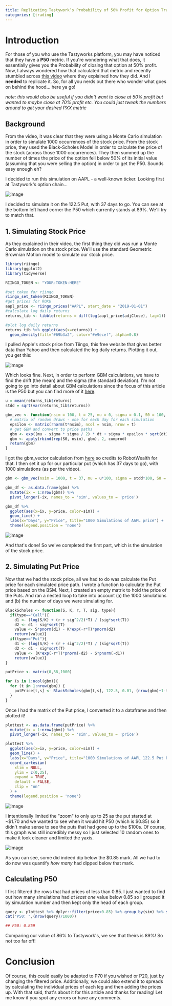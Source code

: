 ```yaml
---
title: Replicating Tastywork’s Probability of 50% Profit for Option Trades
categories: [trading]
---
```


# Introduction

For those of you who use the Tastyworks platform, you may have noticed that they have a **P50** metric. If you're wondering what that does, it essentially gives you the Probability of closing that option at 50% profit. Now, I always wondered how that calculated that metric and recently stumbled across [this video](https://www.tastytrade.com/shows/the-skinny-on-options-modeling/episodes/probability-of-50-profit-12-17-2015?locale=en-US) where they explained how they did. And I **needed** to replicate it. So, for all you nerds out there who wonder what goes on behind the hood... here ya go! 

*note: this would also be useful if you didn't want to close at 50% profit but wanted to maybe close at 70% profit etc. You could just tweak the numbers around to get your desired PXX metric*

## Background

From the video, it was clear that they were using a Monte Carlo simulation in order to simulate 1000 occurrences of the stock price. From the stock price, they used the Black-Scholes Model in order to calculate the price of the stock (across those 1000 occurrences). They then summed up the number of times the price of the option fell below 50% of its initial value (assuming that you were selling the option) in order to get the P50. Sounds easy enough eh? 

I decided to run this simulation on AAPL - a well-known ticker. Looking first at Tastywork's option chain... 

![image](https://user-images.githubusercontent.com/68678549/107608843-19396800-6c78-11eb-818b-7980a9c086b5.png)

I decided to simulate it on the 122.5 Put, with 37 days to go. You can see at the bottom left hand corner the P50 which currently stands at 89%. We'll try to match that. 

## 1. Simulating Stock Price

As they explained in their video, the first thing they did was run a Monte Carlo simulation on the stock price. We'll use the standard Geometric Brownian Motion model to simulate our stock price. 

```R
library(riingo)
library(ggplot2)
library(tidyverse)

RIINGO_TOKEN <- "YOUR-TOKEN-HERE"

#set token for riingo
riingo_set_token(RIINGO_TOKEN) 
#get prices for ROKU
aapl_price <- riingo_prices("AAPL", start_date = "2019-01-01") 
#calculate log daily returns
returns_tib <- tibble(returns = diff(log(aapl_price$adjClose), lag=1))

#plot log daily returns
returns_tib %>% ggplot(aes(x=returns)) +
  geom_density(fill="#69b3a2", color="#e9ecef", alpha=0.8)
```

I pulled Apple's stock price from Tiingo, this free website that gives better data than Yahoo and then calculated the log daily returns. Plotting it out, you get this: 

![image](https://user-images.githubusercontent.com/68678549/107609046-b8f6f600-6c78-11eb-8d5f-d4ffbdfe398a.png)

Which looks fine. Next, in order to perform GBM calculations, we have to find the drift (the mean) and the sigma (the standard deviation). I'm not going to go into detail about GBM calculations since the focus of this article is the P50 but you can find more of it [here](https://blog.quantinsti.com/random-walk/#Simulation-Stock-Price). 

```R
u = mean(returns_tib$returns)
stdd = sqrt(var(returns_tib$returns))

gbm_vec <- function(nsim = 100, t = 25, mu = 0, sigma = 0.1, S0 = 100, dt = 1./365) {
  # matrix of random draws - one for each day for each simulation
  epsilon <- matrix(rnorm(t*nsim), ncol = nsim, nrow = t)  
  # get GBM and convert to price paths
  gbm <- exp((mu - sigma * sigma / 2) * dt + sigma * epsilon * sqrt(dt))
  gbm <- apply(rbind(rep(S0, nsim), gbm), 2, cumprod)
  return(gbm)
}
```

I got the gbm_vector calculation from [here](https://robotwealth.com/efficiently-simulating-geometric-brownian-motion-in-r/) so credits to RobotWealth for that. I then set it up for our particular put (which has 37 days to go), with 1000 simulations (as per the video). 

```R
gbm <- gbm_vec(nsim = 1000, t = 37, mu = u*100, sigma = stdd*100, S0 = 135.39)

gbm_df <- as.data.frame(gbm) %>%
  mutate(ix = 1:nrow(gbm)) %>%
  pivot_longer(-ix, names_to = 'sim', values_to = 'price')

gbm_df %>%
  ggplot(aes(x=ix, y=price, color=sim)) +
  geom_line() +
  labs(x="Days", y="Price", title="1000 Simulations of AAPL price") +
  theme(legend.position = 'none')
```

![image](https://user-images.githubusercontent.com/68678549/107609256-636f1900-6c79-11eb-9b14-b7b8b3b1a5ad.png)

And that's done! So we've completed the first part, which is the simulation of the stock price. 

## 2. Simulating Put Price

Now that we had the stock price, all we had to do was calculate the Put price for each simulated price path. I wrote a function to calculate the Put price based on the BSM. Next, I created an empty matrix to hold the price of the Puts. And ran a nested loop to take into account (a) the 1000 simulations and (b) the number of days we were simulating for. 

```R
BlackScholes <- function(S, K, r, T, sig, type){
  if(type=="Call"){
    d1 <- (log(S/K) + (r + sig^2/2)*T) / (sig*sqrt(T))
    d2 <- d1 - sig*sqrt(T)
    value <- S*pnorm(d1) - K*exp(-r*T)*pnorm(d2)
    return(value)}
  if(type=="Put"){
    d1 <- (log(S/K) + (r + sig^2/2)*T) / (sig*sqrt(T))
    d2 <- d1 - sig*sqrt(T)
    value <- (K*exp(-r*T)*pnorm(-d2) - S*pnorm(-d1))
    return(value)}
}

putPrice <- matrix(0,38,1000)

for (s in 1:ncol(gbm)){
  for (t in 1:nrow(gbm)) {
    putPrice[t,s] <- BlackScholes(gbm[t,s], 122.5, 0.01, (nrow(gbm)+1-t)/365, 0.37, "Put")
  }
}
```

Once I had the matrix of the Put price, I converted it to a dataframe and then plotted it!

```R
plottest <- as.data.frame(putPrice) %>%
  mutate(ix = 1:nrow(gbm)) %>%
  pivot_longer(-ix, names_to = 'sim', values_to = 'price')

plottest %>%
  ggplot(aes(x=ix, y=price, color=sim)) +
  geom_line() +
  labs(x="Days", y="Price", title="1000 Simulations of AAPL 122.5 Put Price") +
  coord_cartesian(
    xlim = NULL,
    ylim = c(0,25),
    expand = TRUE,
    default = FALSE,
    clip = "on"
  ) +
  theme(legend.position = 'none')
```

![image](https://user-images.githubusercontent.com/68678549/107609475-f8721200-6c79-11eb-849f-a020ce0b0db9.png)

I intentionally limited the "zoom" to only up to 25 as the put started at ~$1.70 and we wanted to see when it would hit P50 (which is \$0.85) so it didn't make sense to see the puts that had gone up to the \$100s. Of course, this graph was still incredibly messy so I just selected 10 random ones to make it look cleaner and limited the yaxis.

![image](https://user-images.githubusercontent.com/68678549/107609774-e6dd3a00-6c7a-11eb-8cce-d424e38622f2.png)

As you can see, some did indeed dip below the $0.85 mark. All we had to do now was quantify *how many* had dipped below that mark. 

## Calculating P50

I first filtered the rows that had prices of less than 0.85. I just wanted to find out how many simulations had *at least one* value below 0.85 so I grouped it by simulation number and then kept only the head of each group. 

```R
query <- plottest %>% dplyr::filter(price<0.85) %>% group_by(sim) %>% slice_head()
cat("P50: ",(nrow(query)/1000))

## P50: 0.859
```

Comparing our value of 86% to Tastywork's, we see that theirs is 89%! So not too far off!

# Conclusion

Of course, this could easily be adapted to P70 if you wished or P20, just by changing the filtered price. Additionally, we could also extend it to spreads by calculating the individual prices of each leg and then adding the prices up. With that said, that's about it for this article and thanks for reading! Let me know if you spot any errors or have any comments.  

 